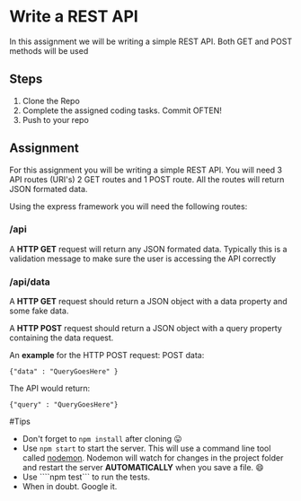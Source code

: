# Write a REST API
In this assignment we will be writing a simple REST API. Both GET and POST methods will be used

## Steps
1. Clone the Repo
2. Complete the assigned coding tasks. Commit OFTEN!
3. Push to your repo

## Assignment
For this assignment you will be writing a simple REST API. You will need 3 API routes (URI's) 2 GET routes and 1 POST route. All the routes will return JSON formated data.

Using the express framework you will need the following routes:

### /api
A **HTTP GET** request will return any JSON formated data. Typically this is a validation message to make sure the user is accessing the API correctly

### /api/data
A **HTTP GET** request should return a JSON object with a data property and some fake data.

A **HTTP POST** request should return a JSON object with a query property containing the data request.

An **example** for the HTTP POST request:
POST data:

````{"data" : "QueryGoesHere" }````

The API would return:

````{"query" : "QueryGoesHere"}````


#Tips
- Don't forget to ````npm install```` after cloning :stuck_out_tongue:
- Use ````npm start```` to start the server. This will use a command line tool called [nodemon](http://nodemon.io/). Nodemon will watch for changes in the project folder and restart the server **AUTOMATICALLY** when you save a file. :smile:
- Use ````npm test``` to run the tests.
- When in doubt. Google it.


